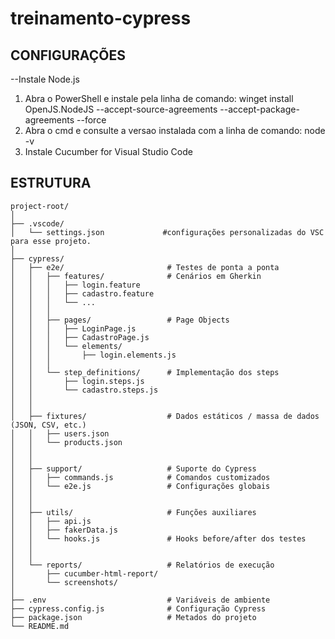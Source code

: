 # treinamento-cypress

## CONFIGURAÇÕES
--Instale Node.js
1. Abra o PowerShell e instale pela linha de comando: winget install OpenJS.NodeJS --accept-source-agreements --accept-package-agreements --force
3. Abra o cmd e consulte a versao instalada com a linha de comando: node -v
4. Instale Cucumber for Visual Studio Code


## ESTRUTURA
```
project-root/
│
├── .vscode/
│   └── settings.json             #configurações personalizadas do VSC para esse projeto.
│
├── cypress/
│   ├── e2e/                       # Testes de ponta a ponta
│   │   ├── features/              # Cenários em Gherkin
│   │   │   ├── login.feature
│   │   │   ├── cadastro.feature
│   │   │   └── ...
│   │   │   
│   │   ├── pages/                 # Page Objects
│   │   │   ├── LoginPage.js
│   │   │   ├── CadastroPage.js
│   │   │   └── elements/
│   │   │       ├── login.elements.js
│   │   │
│   │   └── step_definitions/      # Implementação dos steps
│   │       ├── login.steps.js
│   │       └── cadastro.steps.js
│   │
│   │
│   ├── fixtures/                  # Dados estáticos / massa de dados (JSON, CSV, etc.)
│   │   ├── users.json
│   │   └── products.json
│   │
│   │
│   ├── support/                   # Suporte do Cypress
│   │   ├── commands.js            # Comandos customizados
│   │   └── e2e.js                 # Configurações globais
│   │
│   │ 
│   ├── utils/                     # Funções auxiliares   
│   │   ├── api.js
│   │   ├── fakerData.js
│   │   └── hooks.js               # Hooks before/after dos testes
│   │
│   │
│   └── reports/                   # Relatórios de execução
│       ├── cucumber-html-report/
│       └── screenshots/
│
├── .env                           # Variáveis de ambiente
├── cypress.config.js              # Configuração Cypress
├── package.json                   # Metados do projeto
└── README.md
```
